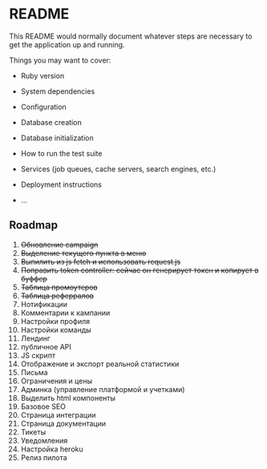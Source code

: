 # README

This README would normally document whatever steps are necessary to get the
application up and running.

Things you may want to cover:

* Ruby version

* System dependencies

* Configuration

* Database creation

* Database initialization

* How to run the test suite

* Services (job queues, cache servers, search engines, etc.)

* Deployment instructions

* ...

## Roadmap

1. ~~Обновление campaign~~
2. ~~Выделение текущего пункта в меню~~
3. ~~Выпилить из js fetch и использовать request.js~~
4. ~~Поправить token controller: сейчас он генерирует токен и копирует в буффер~~
5. ~~Таблица промоутеров~~
6. ~~Таблица реферралов~~
7. Нотификации
8. Комментарии к кампании
9. Настройки профиля
10. Настройки команды
11. Лендинг
12. публичное API
13. JS скрипт
14. Отображение и экспорт реальной статистики
15. Письма
16. Ограничения и цены
17. Админка (управление платформой и учетками)
18. Выделить html компоненты
19. Базовое SEO 
20. Страница интеграции 
21. Страница документации
22. Тикеты
23. Уведомления
24. Настройка heroku
25. Релиз пилота
